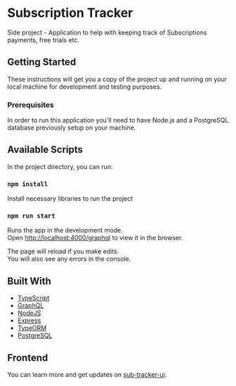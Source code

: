 # Subscription Tracker

Side project - Application to help with keeping track of Subscriptions payments, free trials etc.

## Getting Started

These instructions will get you a copy of the project up and running on your local machine for development and testing purposes.

### Prerequisites

In order to run this application you'll need to have Node.js and a PostgreSQL database previously setup on your machine.

## Available Scripts

In the project directory, you can run:

### `npm install`

Install necessary libraries to run the project<br />

### `npm run start`

Runs the app in the development mode.<br />
Open [http://localhost:4000/graphql](http://localhost:4000/graphql) to view it in the browser.

The page will reload if you make edits.<br />
You will also see any errors in the console.

## Built With

- [TypeScript](https://www.typescriptlang.org/)
- [GraphQL](https://graphql.org/)
- [NodeJS](https://nodejs.org/)
- [Express](https://expressjs.com/)
- [TypeORM](https://typeorm.delightful.studio/index.html)
- [PostgreSQL](https://www.postgresql.org/)

## Frontend

You can learn more and get updates on [sub-tracker-ui](https://github.com/gdemacedo/sub-tracker-ui).
